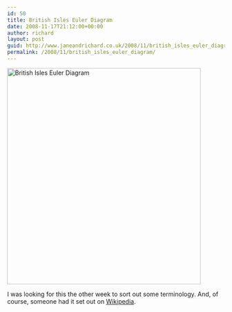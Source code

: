 ```yaml
---
id: 50
title: British Isles Euler Diagram
date: 2008-11-17T21:12:00+00:00
author: richard
layout: post
guid: http://www.janeandrichard.co.uk/2008/11/british_isles_euler_diagram
permalink: /2008/11/british_isles_euler_diagram/
---
```

[<img src="http://farm4.static.flickr.com/3025/3039299694_72e56c2b28.jpg" width="448" height="500" alt="British Isles Euler Diagram" />](http://www.flickr.com/photos/d6y/3039299694/ "British Isles Euler Diagram by d6y, on Flickr")

I was looking for this the other week to sort out some terminology. And, of course, someone had it set out on [Wikipedia](http://en.wikipedia.org/wiki/Terminology_of_the_British_Isles).